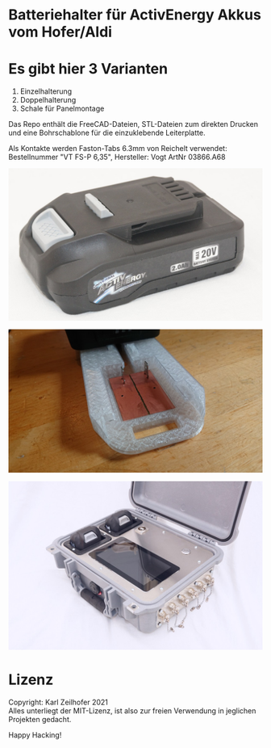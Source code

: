 Batteriehalter für ActivEnergy Akkus vom Hofer/Aldi
===================================================

# Es gibt hier 3 Varianten
1. Einzelhalterung
2. Doppelhalterung
3. Schale für Panelmontage

Das Repo enthält die FreeCAD-Dateien, STL-Dateien zum direkten Drucken und eine Bohrschablone für die einzuklebende Leiterplatte. 

Als Kontakte werden Faston-Tabs 6.3mm von Reichelt verwendet: Bestellnummer "VT FS-P 6,35", Hersteller: Vogt ArtNr 03866.A68

![](fotos/akku_20V_2Ah.jpg) 

![](fotos/eingelegte-platine.jpg) 

![](fotos/panelmontage.jpg)


# Lizenz
Copyright: Karl Zeilhofer 2021  
Alles unterliegt der MIT-Lizenz, ist also zur freien Verwendung in jeglichen Projekten gedacht. 

Happy Hacking!
